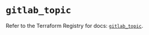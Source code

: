 # `gitlab_topic`

Refer to the Terraform Registry for docs: [`gitlab_topic`](https://registry.terraform.io/providers/gitlabhq/gitlab/16.11.0/docs/resources/topic).
